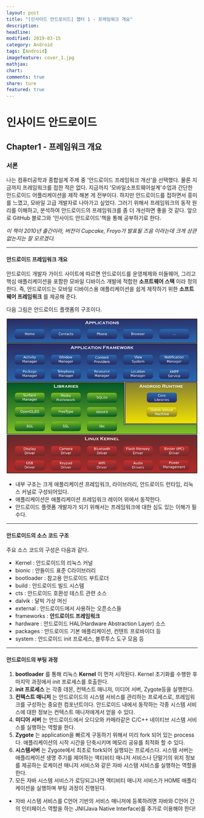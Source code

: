 ```yaml
---
layout: post
title: "[인사이드 안드로이드] 챕터 1 - 프레임워크 개요"
description:
headline:
modified: 2019-03-15
category: Android
tags: [Android]
imagefeature: cover_1.jpg
mathjax:
chart:
comments: true
share: ture
featured: true
---
```


# 인사이드 안드로이드


## Chapter1 - 프레임워크 개요


### 서론
나는 컴퓨터공학과 종합설계 주제 중 '안드로이드 프레임워크 개선'을 선택했다. 물론 지금까지 프레임워크를 접한 적은 없다. 지금까지 '모바일소프트웨어설계'수업과 간단한 안드로이드 어플리케이션을 제작 해본 게 전부이다. 하지만 안드로이드를 접하면서 흥미를 느꼈고, 모바일 고급 개발자로 나아가고 싶었다. 그러기 위해서 프레임워크의 동작 원리를 이해하고, 분석하여 안드로이드의 프레임워크를 좀 더 개선하면 좋을 것 같다. 앞으로 GitHub 블로그와 '인사이드 안드로이드'책을 통해 공부하기로 한다.

*이 책이 2010년 출간이라, 버전이 Cupcake, Froyo가 발표될 즈음 이라는데 크게 상관없는지는 잘 모르겠다.*


---------------------------------------


#### 안드로이드 프레임워크 개요
안드로이드 개발자 가이드 사이트에 따르면 안드로이드를 운영체제와 미들웨어, 그리고 핵심 애플리케이션을 포함한 모바일 디바이스 개발에 적합한 **소프트웨어 스택** 이라 정의한다. 즉, 안드로이드는 모바일 디바이스용 애플리케이션을 쉽게 제작하기 위한 **소프트웨어 프레임워크** 를 제공해 준다.

다음 그림은 안드로이드 플랫폼의 구조이다.

![Alt text](/images/post/framework.png "안드로이드 내부 구조")

* 내부 구조는 크게 애플리케이션 프레임워크, 라이브러리, 안드로이드 런타임, 리눅스 커널로 구성되어있다.
* 애플리케이션은 애플리케이션 프레임워크 레이어 위에서 동작한다.
* 안드로이드 플랫폼 개발자가 되기 위해서는 프레임워크에 대한 심도 있는 이해가 필수다.


---------------------------------------


#### 안드로이드의 소스 코드 구조
주요 소스 코드의 구성은 다음과 같다.
* Kernel : 안드로이드의 리눅스 커널
* bionic : 안들이드 표준 C라이브러리
* bootloader : 참고용 안드로이드 부트로더
* build : 안드로이드 빌드 시스템
* cts : 안드로이드 호환성 테스트 관련 소스
* dalvik : 달빅 가상 머신
* external : 안드로이드에서 사용하는 오픈소스들
* frameworks : **안드로이드 프레임워크**
* hardware : 안드로이드 HAL(Hardware Abstraction Layer) 소스
* packages : 안드로이드 기본 애플리케이션, 컨텐트 프로바이더 등
* system : 안드로이드 init 프로세스, 블루투스 도구 모음 등


---------------------------------------


#### 안드로이드의 부팅 과정
1. **bootloader** 를 통해 리눅스 **Kernel** 이 먼저 시작된다. Kernel 초기화를 수행한 후 마지막 과정에서 init 프로세스를 호출한다.
2. **init 프로세스** 는 각종 데몬, 컨텍스트 매니저, 미디어 서버, Zygote등을 실행한다.
3. **컨텍스트 매니저** 는 안드로이드의 시스템 서비스를 관리하는 프로세스로, 프레임워크를 구성하는 중요한 컴포넌트이다. 안드로이드 내에서 동작하는 각종 시스템 서비스에 대한 정보는 컨텍스트 매니저에게서 얻을 수 있다.
4. **미디어 서버** 는 안드로이드에서 오디오와 카메라같은 C/C++ 네이티브 시스템 서비스를 실행하는 역할을 한다.
5. **Zygote** 는 application을 빠르게 구동하기 위해서 미리 fork 되어 있는 process다. 애플리케이션의 시작 시간을 단축시키며 메모리 공유를 최적화 할 수 있다.
6. **시스템서버** 는 Zygote에서 최초로 fork되어 실행되는 프로세스다. 시스템 서버는 애플리케이션 생명 주기를 제어하는 액티비티 매니저 서비스나 단말기의 위치 정보를 제공하는 로케이션 매니저 서비스와 같은 자바 시스템 서비스를 실행하는 역할을 한다.
7. 모든 자바 시스템 서비스가 로딩되고나면 액티비티 매니저 서비스가 HOME 애플리케이션을 실행하며 부팅 과정이 진행된다.


* 자바 시스템 서비스를 C언어 기반의 서비스 매니저에 등록하려면 자바와 C언어 간의 인터페이스 역할을 하는 JNI(Java Native Interface)를 추가로 이용해야 한다!
